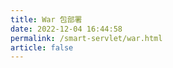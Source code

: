 ```yaml
---
title: War 包部署
date: 2022-12-04 16:44:58
permalink: /smart-servlet/war.html
article: false
---
```


